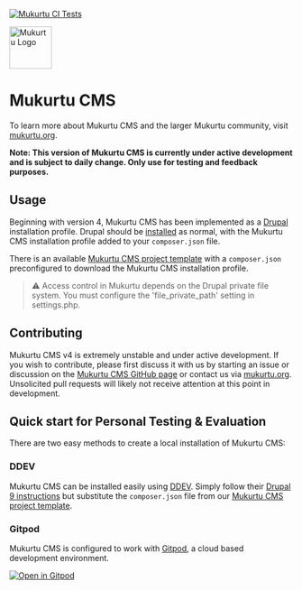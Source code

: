 [![Mukurtu CI Tests](https://github.com/MukurtuCMS/Mukurtu-CMS/actions/workflows/build-and-test.yml/badge.svg)](https://github.com/MukurtuCMS/Mukurtu-CMS/actions/workflows/build-and-test.yml)

<img alt="Mukurtu Logo" src="https://mukurtu.org/wp-content/uploads/2017/02/cropped-Mukurtu-dc8633.png" height="75px">

# Mukurtu CMS
To learn more about Mukurtu CMS and the larger Mukurtu community, visit [mukurtu.org](https://mukurtu.org/).

**Note: This version of Mukurtu CMS is currently under active development and is subject to daily change. Only use for testing and feedback purposes.**


## Usage
Beginning with version 4, Mukurtu CMS has been implemented as a [Drupal](https://www.drupal.org/) installation profile. Drupal should be [installed](https://www.drupal.org/docs/installing-drupal) as normal, with the Mukurtu CMS installation profile added to your `composer.json` file.

There is an available [Mukurtu CMS project template](https://github.com/MukurtuCMS/Mukurtu-CMS-v4-Project-Template) with a `composer.json` preconfigured to download the Mukurtu CMS installation profile.

> :warning: Access control in Mukurtu depends on the Drupal private file system. You must configure the 'file_private_path' setting in settings.php.

## Contributing
Mukurtu CMS v4 is extremely unstable and under active development. If you wish to contribute, please first discuss it with us by starting an issue or discussion on the [Mukurtu CMS GitHub page](https://github.com/MukurtuCMS/Mukurtu-CMS) or contact us via [mukurtu.org](https://mukurtu.org/). Unsolicited pull requests will likely not receive attention at this point in development.

## Quick start for Personal Testing & Evaluation
There are two easy methods to create a local installation of Mukurtu CMS:
### DDEV
Mukurtu CMS can be installed easily using [DDEV](https://ddev.com/). Simply follow their [Drupal 9 instructions](https://ddev.readthedocs.io/en/stable/users/quickstart/#drupal) but substitute the `composer.json` file from our [Mukurtu CMS project template](https://github.com/MukurtuCMS/Mukurtu-CMS-v4-Project-Template).

### Gitpod
Mukurtu CMS is configured to work with [Gitpod](https://www.gitpod.io/), a cloud based development environment.

[![Open in Gitpod](https://gitpod.io/button/open-in-gitpod.svg)](https://gitpod.io/#https://github.com/MukurtuCMS/Mukurtu-CMS)
